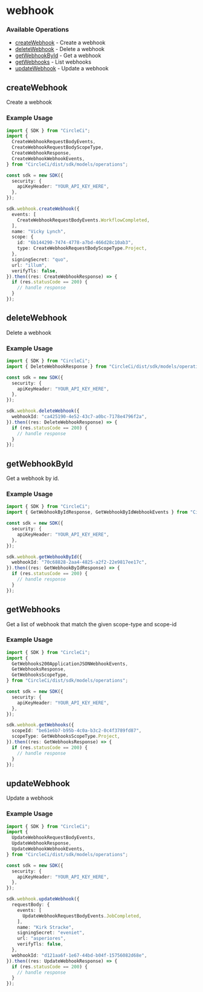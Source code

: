 # webhook

### Available Operations

* [createWebhook](#createwebhook) - Create a webhook
* [deleteWebhook](#deletewebhook) - Delete a webhook
* [getWebhookById](#getwebhookbyid) - Get a webhook
* [getWebhooks](#getwebhooks) - List webhooks
* [updateWebhook](#updatewebhook) - Update a webhook

## createWebhook

Create a webhook

### Example Usage

```typescript
import { SDK } from "CircleCi";
import {
  CreateWebhookRequestBodyEvents,
  CreateWebhookRequestBodyScopeType,
  CreateWebhookResponse,
  CreateWebhookWebhookEvents,
} from "CircleCi/dist/sdk/models/operations";

const sdk = new SDK({
  security: {
    apiKeyHeader: "YOUR_API_KEY_HERE",
  },
});

sdk.webhook.createWebhook({
  events: [
    CreateWebhookRequestBodyEvents.WorkflowCompleted,
  ],
  name: "Vicky Lynch",
  scope: {
    id: "6b144290-7474-4778-a7bd-466d28c10ab3",
    type: CreateWebhookRequestBodyScopeType.Project,
  },
  signingSecret: "quo",
  url: "illum",
  verifyTls: false,
}).then((res: CreateWebhookResponse) => {
  if (res.statusCode == 200) {
    // handle response
  }
});
```

## deleteWebhook

Delete a webhook

### Example Usage

```typescript
import { SDK } from "CircleCi";
import { DeleteWebhookResponse } from "CircleCi/dist/sdk/models/operations";

const sdk = new SDK({
  security: {
    apiKeyHeader: "YOUR_API_KEY_HERE",
  },
});

sdk.webhook.deleteWebhook({
  webhookId: "ca425190-4e52-43c7-a0bc-7178e4796f2a",
}).then((res: DeleteWebhookResponse) => {
  if (res.statusCode == 200) {
    // handle response
  }
});
```

## getWebhookById

Get a webhook by id.

### Example Usage

```typescript
import { SDK } from "CircleCi";
import { GetWebhookByIdResponse, GetWebhookByIdWebhookEvents } from "CircleCi/dist/sdk/models/operations";

const sdk = new SDK({
  security: {
    apiKeyHeader: "YOUR_API_KEY_HERE",
  },
});

sdk.webhook.getWebhookById({
  webhookId: "70c68828-2aa4-4825-a2f2-22e9817ee17c",
}).then((res: GetWebhookByIdResponse) => {
  if (res.statusCode == 200) {
    // handle response
  }
});
```

## getWebhooks

Get a list of webhook that match the given scope-type and scope-id

### Example Usage

```typescript
import { SDK } from "CircleCi";
import {
  GetWebhooks200ApplicationJSONWebhookEvents,
  GetWebhooksResponse,
  GetWebhooksScopeType,
} from "CircleCi/dist/sdk/models/operations";

const sdk = new SDK({
  security: {
    apiKeyHeader: "YOUR_API_KEY_HERE",
  },
});

sdk.webhook.getWebhooks({
  scopeId: "be61e6b7-b95b-4c0a-b3c2-0c4f3789fd87",
  scopeType: GetWebhooksScopeType.Project,
}).then((res: GetWebhooksResponse) => {
  if (res.statusCode == 200) {
    // handle response
  }
});
```

## updateWebhook

Update a webhook

### Example Usage

```typescript
import { SDK } from "CircleCi";
import {
  UpdateWebhookRequestBodyEvents,
  UpdateWebhookResponse,
  UpdateWebhookWebhookEvents,
} from "CircleCi/dist/sdk/models/operations";

const sdk = new SDK({
  security: {
    apiKeyHeader: "YOUR_API_KEY_HERE",
  },
});

sdk.webhook.updateWebhook({
  requestBody: {
    events: [
      UpdateWebhookRequestBodyEvents.JobCompleted,
    ],
    name: "Kirk Stracke",
    signingSecret: "eveniet",
    url: "asperiores",
    verifyTls: false,
  },
  webhookId: "d121aa6f-1e67-44bd-b04f-15756082d68e",
}).then((res: UpdateWebhookResponse) => {
  if (res.statusCode == 200) {
    // handle response
  }
});
```
